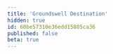 ```yaml
---
title: 'Groundswell Destination'
hidden: true
id: 60be57310e36edd15805ca36
published: false
beta: true
---
```

